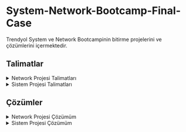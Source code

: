 # System-Network-Bootcamp-Final-Case

Trendyol System ve Network Bootcampinin bitirme projelerini ve çözümlerini içermektedir.

## Talimatlar

<details> <summary>Network Projesi Talimatları </summary> 

# Network Projesi Talimatları
3X Tekstil firması kuruluyor! 3X Firmasının Merkezi İstanbul’da, Kocaeli ve Sakarya’da Satış ofisleri, Bolu’da
üretim atölyesi bulunuyor.

Ofislerdeki kullanılacak network cihazlarının envanteri aşağıdaki gibidir;

## Topoloji Oluşturulması

### Merkez Ofis
-----------

3X Firmasının Merkez Ofisinde 1 Adet omurga switch kullanılacak.
Bu omurga switchte;

● Internet erişimi için Vlan100, 172.34.100.0/30 subneti kullanılacak.\
● Intranet erişimi için Vlan101, 172.34.101.0/30 subneti kullanılacak.\
● Misafir erişimi için Vlan99, 172.34.99.0/24 subneti kullanılacak.\
● Sunucu erişimi için Vlan80, 172.34.80.0/24 subneti kullanılacak.\
● Kullanıcı erişimi için Vlan50, 172.34.50.0/24 subneti kullanılacak.\
● Yönetici erişimi için Vlan34, 172.34.34.0/24 subneti kullanılacak.

Bu omurga switch’e bağlı 2 adet kenar switch kullanılacak.\
Kenar switch’lerden bir tanesinde 1 Server 1 Yönetici Bilgisayarı kullanılacak\
Diğer kenar switch’te bir Misafir Bilgisayarı ve bir adet Kullanıcı Bilgisayarı kullanılacak.


Omurga switch aynı zamanda intranet erişimi için aynı lokasyondaki Merkez Ofis Router’a bağlı. \
Bağlı olduğu arayüz ip’si **172.34.101.2/30** olmalı.

Omurga switch internet erişimi için aynı lokasyondaki Merkez Ofis Firewall’a bağlı.\
Bağlı olduğu arayüz ip’si **172.34.100.2/30** olmalı.

Merkez Ofis Router’a\
1 Adet ISP Router bağlı.\
Bağlı olduğu arayüz ip’si **12.0.0.2/30** olmalı.\
Bolu Atölye Router bağlı.\
Bağlı olduğu arayüz ip’si **25.0.0.1/30** olmalı.

Merkez Ofis Firewall’a\
1 Adet Internet Router bağlı.\
Bağlı olduğu arayüz ip’si **212.111.34.46/30** olmalı.

Internet erişimi için firewall’a bağlı olan Internet Router’a bir adet sunucu bağlı.\
Bağlı olduğu arayüz ip’si **8.8.8.1/24** olmalı.\
Bu router’a bir adet sunucu bağlı.\
Bağlı olduğu arayüz ip’si **8.8.8.8/24** olmalı.


### Bolu Atölye
-----------

Bolu atölyede Router’da kullanıcı erişimi için **172.10.0.0/24** subneti kullanılacak.\
Bolu Router’a bağlı bir adet kullanıcı bilgisayarı kullanılacak.\
Bağlı olduğu arayüz ip’si **172.10.0.2/24** olmalı.

Bolu Router Intranet ve Internet erişimi için Merkez Ofis Router’a bağlı\
Bağlı olduğu arayüz ip’si **25.0.0.2/30** olmalı.

### Kocaeli Ofis
-----------

Kocaeli Ofiste 1 adet router, 1 adet switch ve 1 Adet Kullanıcı bilgisayarı kullanılacak.\
Kocaeli Ofiste kullanıcı erişimi için Vlan50 **172.41.0.0/24** subneti kullanılacak.

Kocaeli Router Intranet ve Internet erişimi için ISP Router bağlı.\
Bağlı olduğu arayüz ip’si **13.0.0.2/30** olmalı.\
Kocaeli Router Kocaeli Switch’e bağlı\
Kocaeli Switch’e bir adet kullanıcı bilgisayarı bağlı.\
Kullanıcı bilgisayarının ip’si **172.41.0.2/24** olmalı.

### Sakarya Ofis
--------------------

Sakarya Ofiste 1 adet router, 1 adet switch ve 1 adet kullanıcı bilgisayarı kullanılacak.\
Sakarya Ofiste kullanıcı erişimi için Vlan50 **172.54.0.0/24** subneti kullanılacak.

Sakarya Router Intranet ve Internet erişimi için ISP Router’a bağlı\
Bağlı olduğu arayüz ip’si **14.0.0.2/30** olmalı.\
Sakarya Switch’e bir adet kullanıcı bilgisayarı bağlı.\
Kullanıcı bilgisayarının ip’si **172.54.0.2/24** olmalı

## Erişim Kuralları

### Merkez Ofis
------------------------

Merkez Ofis Omurgada;\
● Misafir Vlan’dan yalnızca Internet erişimi olmalı. Omurgada ACL yazılarak bu erişim sınırlandırılmalı.\
● Kullanıcı Vlan’dan her yere erişim olmalı.\
● Sunucu Vlan’dan her yere erişim olmalı.\
● Yönetici Vlan’dan her yere erişim olmalı.\
● Merkez Ofis Omurgada Internete doğru default route olmalı.\
● Merkez Ofis Omurgadan Intranet bölgesindeki Subnetlere default route olmalı.

Merkez Ofis Router - Bolu Router Arasında statik route olmalı.\
Merkez Ofis Router - ISP Router Arasında BGP yapılandırılmalı. Merkez Ofis Router’da statik routelar BGP içerisine redistribute edilmeli.

Merkez Ofis Firewall’da\
Default route Internet Router’a doğru yazılacak.\
3X Firmasının Local networklerin routeları Merkez Ofis Omurgaya doğru yazılacak\
Internet erişim trafiği Internet Router’a doğru NAT’lanacak.\
Internet Router\
3X Firmasının Local networklerin routeları Merkez Ofis Firewall’a doğru yazılacak

### Bolu Ofis
---------------
Bolu Ofis Router’da Merkez Ofis Router’a doğru default route olmalı.

### Kocaeli Ofis
--------------------
Kocaeli Ofis Router - ISP Router arasında OSPF yapılandırılmalı.\
Local networkler anons edilmeli.\
ISP Router’a doğru default route yazılmalı.

### Sakarya Ofis
-------------------
Kocaeli Ofis Router - ISP Router arasında single area OSPF yapılandırılmalı.\
Local networkler anons edilmeli.\
ISP Router’a doğru default route yazılmalı.

## Erişim Testleri

Merkez Ofis Kullanıcı Bilgisayarının Misafir Kullanıcı Bilgisayarı hariç tüm ip’lere ping erişimi olmalı\
Merkez Ofis Misafir Bilgisayarının Yalnızca 8.8.8 ip’sine ping erişimi olmalı diğer Bilgisayar ve Sunuculara
erişimi olmamalı

</details>

<details> <summary>Sistem Projesi Talimatları </summary> 
  
  # Sistem Projesi Talimatları
  
  1. Bir domain yapısı kurulmalı. (Domain Controller kurulacak)
  
  2. Domain Controller üzerinde Active Directory, File Server rolleri kurulmalı (tüm roller Domain Controller üzerinde kurulabilir, kaynağı olanlar Additional Domain Controller kurarak dağıtabilir rolleri)
  
  3. Active Directory üzerinde;\
     İstanbul, Ankara, İzmir olmak üzere üç farklı ilde konumlanacak şekilde; her bölgede satış, pazarlama ve IK departmanları olmalı.\
     İstanbul lokasyonunda bunlara ek IT, yönetim ve muhasebe olmalı.    
  
  4. Her ilde satış departmanında 100’er user olmalı.
  
  5. Her ilde diğer tüm departmanlarda 5’er kişi olmalı.
  
  6. Kullanıcı isimleri rastgele oluşturulmalı.
  
  7. File Server’da kullanılacak olan ek disk alanı toplamda 10 GB olacak şekilde RAID0 yapısında olmalı.Share edilecek ilgili klasörler RAID0 disk alanında bulunmalı.
  
  8. File Server’da her departmanın ortak klasörü ve ayrıca herkesin erişebildiği public bir klasör olmalı.\
    Her departman userları kendi klasöründe read & write yetkisi olmalı.\
    IT departmanındaki userlar tüm klasörlerde yetkili olmalı.
  
  9. File Server için oluşturulan disk Operating System katmanında yedekliliği sağlanmalı, tüm lokasyonlar ve departmanlar için yetkilendirmeleri yapılmalı.\
    Sadece IT departmanı “.exe” ve “.rar” dosyaları kopyalayabilmeli,\
    IK sadece ofis dosyaları kopyalayabilir,\
    Muhasebe departmanı müzik, video gibi dosyaları ekleyebilir,\
    Hiçbir departman “.exe” dosyalarını çalıştıramamalı.
  
  10. Active Directory’de “telnet client” kurulumu yapılarak , client pc’lerden birine 3389 (RDP) portuna telnet bağlantısı kurulmalı.
  
  </details>
  

## Çözümler

<details> <summary>Network Projesi Çözümüm </summary> 
  
  # Network Projesi Çözümüm
  
  ## Topoloji
	
   ![topology](https://user-images.githubusercontent.com/49712212/144723468-5b90c499-1aa0-40a2-b39c-ce220f462c2b.jpeg)

  
  [Network_topology.zip](https://github.com/Kubison/System-Network-Bootcamp-Final-Case/files/7654451/network.zip)

  
  
  ## Configler
  
  <details> <summary> Anaomurga Switch </summary>
      
      Building configuration...
      Current configuration : 2617 bytes
      !
      version 12.2(37)SE1
      no service timestamps log datetime msec
      no service timestamps debug datetime msec
      no service password-encryption
      !
      hostname Switch
      !
      !
      !
      !
      !
      !
      ip routing
      !
      !
      !
      !
      !
      !
      !
      !
      !
      !
      !
      !
      !
      !
      !
      spanning-tree mode pvst
      !
      !
      !
      !
      !
      !
      interface FastEthernet0/1
       switchport trunk allowed vlan 34,80
      !
      interface FastEthernet0/2
       switchport trunk allowed vlan 50,99
      !
      interface FastEthernet0/3
       no switchport
       ip address 172.34.100.1 255.255.255.252
       duplex auto
       speed auto
      !
      interface FastEthernet0/4
       no switchport
       ip address 172.34.101.1 255.255.255.252
       duplex auto
       speed auto
      !
      interface FastEthernet0/5
      !
      interface FastEthernet0/6
      !
      interface FastEthernet0/7
      !
      interface FastEthernet0/8
      !
      interface FastEthernet0/9
      !
      interface FastEthernet0/10
      !
      interface FastEthernet0/11
      !
      interface FastEthernet0/12
      !
      interface FastEthernet0/13
      !
      interface FastEthernet0/14
      !
      interface FastEthernet0/15
      !
      interface FastEthernet0/16
      !
      interface FastEthernet0/17
      !
      interface FastEthernet0/18
      !
      interface FastEthernet0/19
      !
      interface FastEthernet0/20
      !
      interface FastEthernet0/21
      !
      interface FastEthernet0/22
      !
      interface FastEthernet0/23
      !
      interface FastEthernet0/24
      !
      interface GigabitEthernet0/1
      !
      interface GigabitEthernet0/2
      !
      interface Vlan1
       no ip address
       shutdown
      !
      interface Vlan34
       mac-address 00e0.f7c8.dc01
       ip address 172.34.34.1 255.255.255.0
      !
      interface Vlan50
       mac-address 00e0.f7c8.dc02
       ip address 172.34.50.1 255.255.255.0
       ip access-group 102 in
      !
      interface Vlan80
       mac-address 00e0.f7c8.dc03
       ip address 172.34.80.1 255.255.255.0
      !
      interface Vlan99
       mac-address 00e0.f7c8.dc04
       ip address 172.34.99.1 255.255.255.0
       ip access-group 101 in
      !
      ip classless
      ip route 172.10.0.0 255.255.255.0 172.34.101.2 
      ip route 172.41.0.0 255.255.255.0 172.34.101.2 
      ip route 172.54.0.0 255.255.255.0 172.34.101.2 
      ip route 0.0.0.0 0.0.0.0 172.34.100.2 
      !
      ip flow-export version 9
      !
      !
      access-list 101 deny ip 172.34.99.0 0.0.0.255 172.34.34.0 0.0.0.255
      access-list 101 deny ip 172.34.99.0 0.0.0.255 172.34.80.0 0.0.0.255
      access-list 101 deny ip 172.34.99.0 0.0.0.255 172.34.50.0 0.0.0.255
      access-list 101 deny ip 172.34.99.0 0.0.0.255 172.34.101.0 0.0.0.3
      access-list 101 deny ip 172.34.99.0 0.0.0.255 172.41.0.0 0.0.0.255
      access-list 101 deny ip 172.34.99.0 0.0.0.255 172.54.0.0 0.0.0.255
      access-list 101 deny ip 172.34.99.0 0.0.0.255 172.10.0.0 0.0.0.255
      access-list 101 permit ip 172.34.99.0 0.0.0.255 any
      access-list 102 deny icmp 172.34.50.0 0.0.0.255 172.34.99.0 0.0.0.255
      access-list 102 permit icmp 172.34.50.0 0.0.0.255 any
      !
      no cdp run
      !
      !
      !
      !
      !
      !
      line con 0
      !
      line aux 0
      !
      line vty 0 4
       login
      !
      !
      !
      !
      end
    
  </details>
  
  <details> <summary> Merkez Router </summary>
      
      Building configuration...
      Current configuration : 1588 bytes
      !
      version 15.1
      no service timestamps log datetime msec
      no service timestamps debug datetime msec
      no service password-encryption
      !
      hostname Router
      !
      !
      !
      !
      !
      !
      !
      !
      no ip cef
      no ipv6 cef
      !
      !
      !
      !
      license udi pid CISCO2811/K9 sn FTX1017KH2G-
      !
      !
      !
      !
      !
      !
      !
      !
      !
      !
      !
      spanning-tree mode pvst
      !
      !
      !
      !
      !
      !
      interface FastEthernet0/0
       ip address 172.34.101.2 255.255.255.252
       duplex auto
       speed auto
      !
      interface FastEthernet0/1
       no ip address
       duplex auto
       speed auto
       shutdown
      !
      interface Serial0/0/0
       ip address 12.0.0.2 255.255.255.252
       clock rate 2000000
      !
      interface Serial0/0/1
       ip address 25.0.0.1 255.255.255.252
       clock rate 2000000
      !
      interface Vlan1
       no ip address
       shutdown
      !
      router bgp 100
       bgp log-neighbor-changes
       no synchronization
       neighbor 12.0.0.1 remote-as 200
       network 172.34.34.0 mask 255.255.255.0
       network 172.34.80.0 mask 255.255.255.0
       network 172.34.50.0 mask 255.255.255.0
       network 172.34.99.0 mask 255.255.255.0
       network 172.34.101.0 mask 255.255.255.252
       network 12.0.0.0 mask 255.255.255.252
       network 25.0.0.0 mask 255.255.255.252
       network 172.10.0.0 mask 255.255.255.0
       network 172.34.100.0 mask 255.255.255.252
      !
      ip classless
      ip route 172.10.0.0 255.255.255.0 25.0.0.2 
      ip route 172.34.34.0 255.255.255.0 172.34.101.1 
      ip route 172.34.80.0 255.255.255.0 172.34.101.1 
      ip route 172.34.50.0 255.255.255.0 172.34.101.1 
      ip route 172.34.99.0 255.255.255.0 172.34.101.1 
      ip route 172.34.100.0 255.255.255.252 172.34.101.1 
      ip route 0.0.0.0 0.0.0.0 172.34.101.1 
      !
      ip flow-export version 9
      !
      !
      !
      no cdp run
      !
      !
      !
      !
      !
      !
      line con 0
      !
      line aux 0
      !
      line vty 0 4
       login
      !
      !
      !
      end
  
  </details>
  
  <details> <summary> ISP Router </summary>
      
      Building configuration...
      Current configuration : 1358 bytes
      !
      version 15.1
      no service timestamps log datetime msec
      no service timestamps debug datetime msec
      no service password-encryption
      !
      hostname Router
      !
      !
      !
      !
      !
      !
      !
      !
      no ip cef
      no ipv6 cef
      !
      !
      !
      !
      license udi pid CISCO2811/K9 sn FTX1017ZGT4-
      !
      !
      !
      !
      !
      !
      !
      !
      !
      !
      !
      spanning-tree mode pvst
      !
      !
      !
      !
      !
      !
      interface FastEthernet0/0
       no ip address
       duplex auto
       speed auto
       shutdown
      !
      interface FastEthernet0/1
       no ip address
       duplex auto
       speed auto
       shutdown
      !
      interface Serial0/0/0
       ip address 12.0.0.1 255.255.255.252
      !
      interface Serial0/0/1
       ip address 13.0.0.1 255.255.255.252
       clock rate 2000000
      !
      interface Serial0/2/0
       ip address 14.0.0.1 255.255.255.252
      !
      interface Serial0/2/1
       no ip address
       clock rate 2000000
       shutdown
      !
      interface Vlan1
       no ip address
       shutdown
      !
      router ospf 1
       log-adjacency-changes
       network 13.0.0.0 0.0.0.3 area 0
       network 12.0.0.0 0.0.0.3 area 0
       network 14.0.0.0 0.0.0.255 area 0
      !
      router bgp 200
       bgp log-neighbor-changes
       no synchronization
       neighbor 12.0.0.2 remote-as 100
       network 12.0.0.0 mask 255.255.255.252
       network 13.0.0.0 mask 255.255.255.252
       network 14.0.0.0 mask 255.255.255.252
       network 172.41.0.0 mask 255.255.255.0
       network 172.54.0.0 mask 255.255.255.0
      !
      ip classless
      ip route 0.0.0.0 0.0.0.0 12.0.0.2 
      !
      ip flow-export version 9
      !
      !
      !
      no cdp run
      !
      !
      !
      !
      !
      !
      line con 0
      !
      line aux 0
      !
      line vty 0 4
       login
      !
      !
      !
      end
  
  </details>
  
  <details> <summary> Kocaeli Router </summary>
    
    Building configuration...
    Current configuration : 893 bytes
    !
    version 15.1
    no service timestamps log datetime msec
    no service timestamps debug datetime msec
    no service password-encryption
    !
    hostname Router
    !
    !
    !
    !
    !
    !
    !
    !
    no ip cef
    no ipv6 cef
    !
    !
    !
    !
    license udi pid CISCO2811/K9 sn FTX101797J4-
    !
    !
    !
    !
    !
    !
    !
    !
    !
    !
    !
    spanning-tree mode pvst
    !
    !
    !
    !
    !
    !
    interface FastEthernet0/0
     ip address 172.41.0.1 255.255.255.0
     duplex auto
     speed auto
    !
    interface FastEthernet0/1
     no ip address
     duplex auto
     speed auto
     shutdown
    !
    interface Serial0/0/0
     ip address 13.0.0.2 255.255.255.252
    !
    interface Serial0/0/1
     no ip address
     clock rate 2000000
     shutdown
    !
    interface Vlan1
     no ip address
     shutdown
    !
    router ospf 1
     log-adjacency-changes
     network 172.41.0.0 0.0.0.255 area 0
     network 13.0.0.0 0.0.0.3 area 0
    !
    ip classless
    ip route 0.0.0.0 0.0.0.0 13.0.0.1 
    !
    ip flow-export version 9
    !
    !
    !
    !
    !
    !
    !
    !
    line con 0
    !
    line aux 0
    !
    line vty 0 4
     login
    !
    !
    !
    end
  
  </details>
  
  <details> <summary> Sakarya Router </summary>
      
      Building configuration...
      Current configuration : 926 bytes
      !
      version 15.1
      no service timestamps log datetime msec
      no service timestamps debug datetime msec
      no service password-encryption
      !
      hostname Router
      !
      !
      !
      !
      !
      !
      !
      !
      no ip cef
      no ipv6 cef
      !
      !
      !
      !
      license udi pid CISCO2811/K9 sn FTX1017KDTA-
      !
      !
      !
      !
      !
      !
      !
      !
      !
      !
      !
      spanning-tree mode pvst
      !
      !
      !
      !
      !
      !
      interface FastEthernet0/0
       ip address 172.54.0.1 255.255.255.0
       duplex auto
       speed auto
      !
      interface FastEthernet0/1
       no ip address
       duplex auto
       speed auto
       shutdown
      !
      interface Serial0/0/0
       ip address 14.0.0.2 255.255.255.252
       clock rate 2000000
      !
      interface Serial0/0/1
       no ip address
       clock rate 2000000
       shutdown
      !
      interface Vlan1
       no ip address
       shutdown
      !
      router ospf 1
       log-adjacency-changes
       network 172.54.0.0 0.0.0.255 area 0
       network 14.0.0.0 0.0.0.3 area 0
      !
      ip classless
      ip route 0.0.0.0 0.0.0.0 14.0.0.1 
      !
      ip flow-export version 9
      !
      !
      !
      no cdp run
      !
      !
      !
      !
      !
      !
      line con 0
      !
      line aux 0
      !
      line vty 0 4
       login
      !
      !
      !
      end
    
  </details>
  
  <details> <summary> Bolu Atölye Router </summary>
      
      Building configuration...
      Current configuration : 797 bytes
      !
      version 15.1
      no service timestamps log datetime msec
      no service timestamps debug datetime msec
      no service password-encryption
      !
      hostname Router
      !
      !
      !
      !
      !
      !
      !
      !
      no ip cef
      no ipv6 cef
      !
      !
      !
      !
      license udi pid CISCO2811/K9 sn FTX10179Y35-
      !
      !
      !
      !
      !
      !
      !
      !
      !
      !
      !
      spanning-tree mode pvst
      !
      !
      !
      !
      !
      !
      interface FastEthernet0/0
       ip address 172.10.0.2 255.255.255.0
       duplex auto
       speed auto
      !
      interface FastEthernet0/1
       no ip address
       duplex auto
       speed auto
       shutdown
      !
      interface Serial0/0/0
       ip address 25.0.0.2 255.255.255.252
      !
      interface Serial0/0/1
       no ip address
       clock rate 2000000
       shutdown
      !
      interface Vlan1
       no ip address
       shutdown
      !
      ip classless
      ip route 0.0.0.0 0.0.0.0 25.0.0.1 
      !
      ip flow-export version 9
      !
      !
      !
      no cdp run
      !
      !
      !
      !
      !
      !
      line con 0
      !
      line aux 0
      !
      line vty 0 4
       login
      !
      !
      !
      end
    
  </details>
  
  <details> <summary> Merkez Ofis Firewall </summary>
      
      ASA Version 8.4(2)
      !
      hostname ciscoasa
      names
      !
      interface Ethernet0/0
      !
      interface Ethernet0/1
       switchport access vlan 2
      !
      interface Ethernet0/2
      !
      interface Ethernet0/3
      !
      interface Ethernet0/4
      !
      interface Ethernet0/5
      !
      interface Ethernet0/6
      !
      interface Ethernet0/7
      !
      interface Vlan1
       nameif inside
       security-level 100
       ip address 172.34.100.2 255.0.0.0
      !
      interface Vlan2
       nameif outside
       security-level 0
       ip address 212.111.34.46 255.255.255.252
      !
      object network inside-network
       subnet 172.0.0.0 255.0.0.0
      !
      route outside 0.0.0.0 0.0.0.0 212.111.34.45 1
      route inside 172.34.34.0 255.255.255.0 172.34.100.1 1
      route inside 172.34.80.0 255.255.255.0 172.34.100.1 1
      route inside 172.34.50.0 255.255.255.0 172.34.100.1 1
      route inside 172.34.99.0 255.255.255.0 172.34.100.1 1
      route inside 172.41.0.0 255.255.255.0 172.34.100.1 1
      route inside 172.54.0.0 255.255.255.0 172.34.100.1 1
      route inside 172.10.0.0 255.255.255.0 172.34.100.1 1
      !
      !
      !
      object network inside-network
       nat (inside,outside) dynamic interface
      !
      !
      !
      class-map TUM-TRAFIK
       match default-inspection-traffic
      !
      policy-map 3X
       class TUM-TRAFIK
        inspect icmp 
      !
      service-policy 3X global
      !
      telnet timeout 5
      ssh timeout 5
      !
      dhcpd auto_config outside
      !
      !
      !
      !
      !
      !
    
  </details>
    
      

</details>

 <details> <summary>Sistem Projesi Çözümüm </summary>
  
  ## Sistem Projesi Çözümüm
  
  Önceki Sistem ödevleri için Vmware Tools kurup ardından sysprep yapıp hazırladığım Windows 2019 sanal makinesinden DC-1 klonumu oluşturmaya başlıyorum.
    
  ![Resim 1](https://user-images.githubusercontent.com/49712212/144721267-ea40a307-906e-4b08-9eeb-b772864069e8.png)
  
  Clone sihirbazı bana makinenin hangi durumunu klonlamak istediğimi soruyor. Makinem sysprep yapılıp kapandığı için o anki durumunu klonlamak istediğimi belirtiyorum.
  
  ![Resim 2](https://user-images.githubusercontent.com/49712212/144721349-e8a7d49a-6797-40d9-ba9a-744a09b4e077.png)
  
  Kişisel bilgisayarımdaki SSD üzerinde çok fazla alana sahip olmadığımdan Linked Clone seçiyorum. Böylece clone yapılan makinenin vm dosyaları kullanılıyor ve fazladan disk kaynağı kullanılmıyor (Eğer full clone seçilirse dosyalar birebir kopyalanır).
    
  ![Resim 3](https://user-images.githubusercontent.com/49712212/144721417-def56b1f-24ff-4c2e-8e91-a75f8b51e255.png)
  
  Sanal makinenin ismini belirleyip, klasörünü oluşturuyorum.  
  
  ![Resim 4](https://user-images.githubusercontent.com/49712212/144721433-14acf499-9781-47a5-ad35-2aaa391d4e72.png)
  
  Makineyi çalıştırmamın ardından kurulum ekranları karşıma geliyor. Klavye seçimi, uygulama dil ayarları, lisans sözleşmesinin kabul edilmesi, parolanın oluşturulmasının ardından DC-1 sanal makinem kullanılabilir hale geliyor.  

  ![Resim 5](https://user-images.githubusercontent.com/49712212/144721471-083204fb-164a-4780-a276-a51ebf8b5eb9.png)

  ![Resim 6](https://user-images.githubusercontent.com/49712212/144721475-0c165a44-14d3-401f-9cda-4b4a3cc39302.png)

  ![Resim 7](https://user-images.githubusercontent.com/49712212/144721481-8f7dbea2-b00f-4f0e-8ddb-fd2faa91749f.png)

  ![Resim 8](https://user-images.githubusercontent.com/49712212/144721483-1e8e08b1-5c77-46d3-83df-f6b2ced5478b.png)

  Server Manager panelinden DC-1 makinemin adını değiştiriyorum.
  
  ![Resim 9](https://user-images.githubusercontent.com/49712212/144721520-ee4eb664-6d48-454e-a70d-bbfacb60ae16.png)
  
  Remote Desktop servisini açıyorum. 
  
  ![Resim 10](https://user-images.githubusercontent.com/49712212/144721532-5468bf96-d728-4350-b5c2-01e1b0eed7dd.png)
  
  Statik bir ip veriyorum. Bu sunucu aynı zamanda dns görevi de göreceğinden dns sunucuya da kendi ipsini yazıyorum.
  
  ![Resim 11](https://user-images.githubusercontent.com/49712212/144721552-e2e70cdf-d01b-4973-90a9-c0fcc636031d.png)
  
  Ipv6'yı kapatıyorum.
  
  ![Resim 12](https://user-images.githubusercontent.com/49712212/144721566-6e5f85a3-913a-494d-b8dc-08d12bbb6d77.png)
  
  IE enchanced Security'i kapatıyorum.  
  
  ![Resim 13](https://user-images.githubusercontent.com/49712212/144721585-5be14e66-f119-45d7-b4a0-2e43aba8cf79.png)
  
  Eğitmenimizin aksine Firewall'ı kapatmıyorum. Gerek duyulduğunda GPO ile firewall üzerine istenilen kural yazılabilir. Ardından Sanal makinenin isminin değişmesi için sunucuyu restart ediyorum. Ayarların başarılı olduğunu görüyorum.
  
  ![Resim 14](https://user-images.githubusercontent.com/49712212/144721610-fc4a60d0-af27-4619-af7e-a5140c5d2c4e.png)
  
  Dashboard üzerinden Add roles and features seçeneğine tıklıyorum.
  
  ![Resim 15](https://user-images.githubusercontent.com/49712212/144721623-1ae21d24-debc-4dd3-8b57-10524285e356.png)
  
  Rol bazlı bir yükleme yapacağımdan onu seçiyorum.
  
  ![Resim 16](https://user-images.githubusercontent.com/49712212/144721646-2ff65112-61d1-439d-b916-7fbc49758d1e.png)
  
  Mevcut sunucumu seçiyorum.
  
  ![Resim 17](https://user-images.githubusercontent.com/49712212/144721696-b8c6d3f3-8c4b-4e5d-ac45-5f2dc9a46f1f.png)
  
  Ad Ds rolünü seçiyorum. Bana bu rol için gerekli featureları sıralıyor, yüklemesine izin verip ilerliyorum.  
  
  ![Resim 18](https://user-images.githubusercontent.com/49712212/144721727-c80e791f-6892-454c-9cf9-16ea8b0c75d8.png)
  
  Gerekli featurelar zaten seçildiğinden bir şey seçmeden ilerliyorum.  
  
  ![Resim 19](https://user-images.githubusercontent.com/49712212/144721761-d0b68cb5-b47c-42aa-9b78-7855f8788956.png)
  
  Ad Ds rolü hakkında bilgi veren bir ekranla karşılaşıyorum. Dns rolünün eğer networkte yoksa bu makineye kurulması gerektiğinden bahsediyor.
  
  ![Resim 20](https://user-images.githubusercontent.com/49712212/144721782-19f46860-549b-49cd-940f-fb0b3ced1051.png)
  
  Son bir onay istiyor, kurulumu onaylıyorum.  
  
  ![Resim 21](https://user-images.githubusercontent.com/49712212/144721793-05d50785-a722-4f35-b057-69a4af4ce47c.png)
  
  Kurulumun ardından konfigürasyona başlıyorum. Yeni bir domain oluşturacağımdan "Add a new forest" seçeneğini seçiyorum. Domain ismini belirtiyorum.
  
  ![Resim 22](https://user-images.githubusercontent.com/49712212/144721808-318fc670-782b-4deb-b4fe-e078af84b5eb.png)
  
  Domain yapımda 2016 dışında DC kullanmayacağımdan forest ve domain funtional seviyelerini 2016 seçiyorum. Dns Server rolunu eklemesine izin veriyorum. Olası bir kurtarma anında kullanılacak DSRM parolamı oluşturuyorum.
  
  ![Resim 23](https://user-images.githubusercontent.com/49712212/144721838-8cd2216d-0105-4985-b9dc-57f36c6c08b2.png)
  
  Kurulu bir Dns yapısı olmadığından -yeni kurduğumdan- Dns Delegation yapmamıza izin vermiyor. İlerliyorum.  
  
  ![Resim 24](https://user-images.githubusercontent.com/49712212/144721883-395aec2c-80fe-4e06-a99d-35cdd574538e.png)
  
  Netbios ismimizi Trendyol olarak oluşturuyor. Değiştirmiyorum.  
  
  ![Resim 25](https://user-images.githubusercontent.com/49712212/144721909-01277912-fb97-4dbe-b10b-20e04cf34ffa.png)
  
  Active Directory yapısının kullanacağı klasörlerin pathlerini belirtiyor. Değiştirmiyorum.
  
  ![Resim 26](https://user-images.githubusercontent.com/49712212/144721932-51055915-59e7-45a8-bc19-b271bb88aab4.png)
  
  Özet şeklinde kurulum ayarlarını bana sunuyor. İlerliyorum.  
  
  ![Resim 27](https://user-images.githubusercontent.com/49712212/144721963-a45d0f88-74ae-4024-9872-577caafcddf7.png)
  
  Tüm gereksinimleri sağladığını söyleyen bir uyarıyla karşılaşıyorum. Kurulumu başlatıyorum.  
  
  ![Resim 28](https://user-images.githubusercontent.com/49712212/144721984-b78167f4-90c3-47c3-8b14-747b0c57b40d.png)
  
  Restartın ardından domain yapısına dahil olmuş şekilde sunucu açılıyor.
  
  ![Resim 29](https://user-images.githubusercontent.com/49712212/144722001-eef95861-df98-4fd1-ae06-3031abb21f17.png)
  
  Domain rolu kurulduktan sonra File Server rolü kurulumuna geçtim. File Server rolu kurulu olduğundan Resource Manager featureını seçip yüklüyorum.
  
  ![Resim 30](https://user-images.githubusercontent.com/49712212/144722034-4e713926-6c31-470e-ac2e-c43beb54373f.png)
  
  Sonrasında domain yapısında oluşturulacak Ou sayıca az olduğundan Gui üzerinden oluşturuyorum.  
  
  ![Resim 31](https://user-images.githubusercontent.com/49712212/144722055-37a2b31f-c22f-4727-9cb5-634c4d8bcd2d.png)

  Kullanıcıların oluşturulması için kullanıcı özelliklerinin yazdığı csv'ye ve powershell scriptlerine ihtiyacım olduğunu farkettim. Python ile rastgele türkçe isimler, parola oluşturan bir script yazdım. Sonrasında da scriptle oluşturduğum csv’yi Powershell scripti ile okuyup kullanıcıları oluşturdum.

```python
import trnames
import random 
import string


def generate_random_password():
	letters = string.ascii_letters + string.digits
	result_str = ''.join(random.choice(letters) for i in range (12))
	return result_str+'!Qa1'


file = open("users.csv","w")
file.write("firstname,lastname,username,password,email,ou\n")

def create_user(ou,number_of_employee,file):

	for i in range(number_of_employee):
		first_name = trnames.get_first_name()
		last_name = trnames.get_last_name()
		file.write(first_name)
		file.write(",")
		file.write(last_name)
		file.write(",")
		file.write((first_name+"."+last_name).lower())
		file.write(",")
		file.write(generate_random_password())
		file.write(",")
		file.write((first_name+"."+last_name+"@trendyol.com.tr").lower())
		file.write(",")
		file.write("\""+ou+"\"")
		file.write("\n")
	

## Ankara
create_user("OU=IK,OU=Ankara,OU=Trendyol,DC=trendyol,DC=local",5,file)
create_user("OU=Pazarlama,OU=Ankara,OU=Trendyol,DC=trendyol,DC=local",5,file)
create_user("OU=Satis,OU=Ankara,OU=Trendyol,DC=trendyol,DC=local",100,file)
## İzmir
create_user("OU=IK,OU=Izmir,OU=Trendyol,DC=trendyol,DC=local",5,file)
create_user("OU=Pazarlama,OU=Izmir,OU=Trendyol,DC=trendyol,DC=local",5,file)
create_user("OU=Satis,OU=Izmir,OU=Trendyol,DC=trendyol,DC=local",100,file)
## İstanbul
create_user("OU=IK,OU=Istanbul,OU=Trendyol,DC=trendyol,DC=local",5,file)
create_user("OU=Pazarlama,OU=Istanbul,OU=Trendyol,DC=trendyol,DC=local",5,file)
create_user("OU=Satis,OU=Istanbul,OU=Trendyol,DC=trendyol,DC=local",100,file)
create_user("OU=IT,OU=Istanbul,OU=Trendyol,DC=trendyol,DC=local",5,file)
create_user("OU=Muhasebe,OU=Istanbul,OU=Trendyol,DC=trendyol,DC=local",5,file)
create_user("OU=Yonetim,OU=Istanbul,OU=Trendyol,DC=trendyol,DC=local",5,file)


file.close()
  
```
Örnek csv dosyası
  
      firstname,lastname,username,password,email,ou
      Pelin,Oren,pelin.oren,TagYMfJO7lBu!Qa1,pelin.oren@trendyol.com.tr,"OU=IK,OU=Ankara,OU=Trendyol,DC=trendyol,DC=local"
      Fatma,Ceri,fatma.ceri,m2mUcTT9JsOP!Qa1,fatma.ceri@trendyol.com.tr,"OU=IK,OU=Ankara,OU=Trendyol,DC=trendyol,DC=local"
      Emre,Kocaaslan,emre.kocaaslan,Kgxp8mwNTm7H!Qa1,emre.kocaaslan@trendyol.com.tr,"OU=IK,OU=Ankara,OU=Trendyol,DC=trendyol,DC=local"
      Fatma,Kuzey,fatma.kuzey,cGn80c8q3nLN!Qa1,fatma.kuzey@trendyol.com.tr,"OU=IK,OU=Ankara,OU=Trendyol,DC=trendyol,DC=local"
      Gulsen,Kurak,gulsen.kurak,6yKoexkF3bSw!Qa1,gulsen.kurak@trendyol.com.tr,"OU=IK,OU=Ankara,OU=Trendyol,DC=trendyol,DC=local"
      Halil,Elik,halil.elik,Iuf7Ut0Ecdc9!Qa1,halil.elik@trendyol.com.tr,"OU=Pazarlama,OU=Ankara,OU=Trendyol,DC=trendyol,DC=local"
      Zeynep,Yasar,zeynep.yasar,SvG3NLXxxTlR!Qa1,zeynep.yasar@trendyol.com.tr,"OU=Pazarlama,OU=Ankara,OU=Trendyol,DC=trendyol,DC=local"
      Yasemin,Kirmizi,yasemin.kirmizi,qm9Y7UZ7Ouw3!Qa1,yasemin.kirmizi@trendyol.com.tr,"OU=Pazarlama,OU=Ankara,OU=Trendyol,DC=trendyol,DC=local"
      Bekir,Guven,bekir.guven,LCWFNBYODeQs!Qa1,bekir.guven@trendyol.com.tr,"OU=Pazarlama,OU=Ankara,OU=Trendyol,DC=trendyol,DC=local"
      Serife,Ezeroglu,serife.ezeroglu,5sFCMos2Kgfi!Qa1,serife.ezeroglu@trendyol.com.tr,"OU=Pazarlama,OU=Ankara,OU=Trendyol,DC=trendyol,DC=local"
      Salih,Karadeniz,salih.karadeniz,tboXDJRLg2BU!Qa1,salih.karadeniz@trendyol.com.tr,"OU=Satis,OU=Ankara,OU=Trendyol,DC=trendyol,DC=local"
      Nergiz,Gungor,nergiz.gungor,AUIPRSUqhp2q!Qa1,nergiz.gungor@trendyol.com.tr,"OU=Satis,OU=Ankara,OU=Trendyol,DC=trendyol,DC=local"
      Serap,Yel,serap.yel,O5IvT6z9Rbel!Qa1,serap.yel@trendyol.com.tr,"OU=Satis,OU=Ankara,OU=Trendyol,DC=trendyol,DC=local"

  
```powershell
  
  #Csv'den dosyayı al
$Users = Import-csv C:\users.csv

foreach ($User in $Users)
{
	#Her satırda kullanıcı bilgisini al
		
	$Username = $User.username
	$Password = $User.password
	$Firstname = $User.firstname
	$Lastname = $User.lastname
	$OU = $User.ou 
  $email=$User.email
	
	#kullanıcıyı oluştur
	New-ADUser `
	-SamAccountName $Username `
	-UserPrincipalName "$Username@trendyol.local" `
	-Name "$Firstname $Lastname" `
	-GivenName $Firstname `
	-Surname $Lastname `
	-Enabled $True `
	-DisplayName "$Lastname, $Firstname" `
	-Path $OU `
	-EmailAddress $email `
	-AccountPassword (convertto-securestring $Password -AsPlainText -Force) -ChangePasswordAtLogon $True
            
	
}

```

  ![Resim 35](https://user-images.githubusercontent.com/49712212/144722317-0e5eb183-ce9d-4e90-8186-ccb1c94e9461.png)

  Ardından 5gb-5gb olacak şekilde iki disk ekledim.
  
  ![Resim 36](https://user-images.githubusercontent.com/49712212/144722348-dab00e01-3dce-4128-a89f-2816e517f1df.png)
  
  Disk Management kısmına gittim, iki diski initalize ettim. Ardından Raid 0 için New Striped Volume seçeneğini seçtim.
  
  ![Resim 37](https://user-images.githubusercontent.com/49712212/144722363-c8169f6e-8d3b-4e5b-b1a2-0240452f2352.png)
  
  Eklediğim iki diski de seçtim.
  
  ![Resim 38](https://user-images.githubusercontent.com/49712212/144722370-74934bce-bd17-458c-a897-a1857780d3f2.png)
  
  Kontrolun ardından Raid 0 olarak diskin eklendiğini gördüm. 
  
  ![Resim 39](https://user-images.githubusercontent.com/49712212/144722380-495063b8-4f1b-4703-aea1-645f14a59bcb.png)
  
  Security Groupların oluşturulması ve ilgili OU'daki kullanıcıların eklenmesi için Powershell scriptleri kullandım.

```powershell

$group_il = 'Istanbul','Izmir','Ankara'
$group_departman = 'Satis','Pazarlama','IK'
$group_merkez = 'Yonetim','Muhasebe','IT','Satis','Pazarlama','Ik'

foreach($il in $group_il)
{
    
 if ($il -eq 'Istanbul') {
    foreach($departman in $group_merkez){
        New-ADGroup ` ${il}_$departman -Path "OU=$departman,OU=$il,OU=Trendyol,DC=trendyol,dc=local" -GroupCategory Security -GroupScope Global -PassThru –Verbose `
        
        Get-ADUser ` -SearchBase "OU=$departman,OU=$il,OU=Trendyol,DC=trendyol,DC=local" -Filter * | ForEach-Object {Add-ADGroupMember ` -Identity ${il}_$departman -Members $_ ` } `
    }
}
else{
    foreach($departman in $group_departman){
        New-ADGroup ` ${il}_$departman -Path "OU=$departman,OU=$il,OU=Trendyol,DC=trendyol,dc=local" -GroupCategory Security -GroupScope Global -PassThru –Verbose `
        
        Get-ADUser ` -SearchBase "OU=$departman,OU=$il,OU=Trendyol,DC=trendyol,DC=local" -Filter * | ForEach-Object {Add-ADGroupMember ` -Identity ${il}_$departman -Members $_ ` } `
    }
}

}
```
  
  Klasörlerin paylaştırılması ve doğru yetkilendirmenin yapılması için Powershell scriptleri kullandım.
  
  
```powershell
  
$folder_il = 'Istanbul','Izmir','Ankara'
$folder_departman = 'Satis','Pazarlama','IK'
$folder_merkez = 'Yonetim','Muhasebe','IT','Satis','Pazarlama','IK'

New-Item   ` "E:\Public" -itemtype directory `

New-SMBShare ` -Name "Public" –Path "E:\Public" –FullAccess "TRENDYOL\Domain Admins" -ChangeAccess "TRENDYOL\Domain Users"   `

foreach($il in $folder_il)
{
    New-Item   ` "E:\$il" -itemtype directory `  


if ($il -eq 'Istanbul') {
    foreach($departman in $folder_merkez){

        New-Item   ` "E:\$il\$departman" -itemtype directory `     
      
        New-SMBShare ` -Name "${il}_$departman" –Path "E:\$il\$departman" –FullAccess "TRENDYOL\Domain Admins", "Trendyol\Istanbul_IT" -ChangeAccess "TRENDYOL\${il}_$departman"  -verbose  `     

        
        
    }
}
else{
    foreach($departman in $folder_departman){

        New-Item   ` "E:\$il\$departman" -itemtype directory `

        New-SMBShare ` -Name ${il}_$departman –Path "E:\$il\$departman" –FullAccess "TRENDYOL\Domain Admins", "TRENDYOL\Istanbul_IT" -ChangeAccess "TRENDYOL\${il}_$departman"   `     
        
    }
}

}

```
  Kontrolümün ardından problemsiz şekilde klasörlerin oluşturulup atamaların yapıldığını gördüm.
  
  ![Resim 42](https://user-images.githubusercontent.com/49712212/144722483-1667e1dd-5337-40dc-ac87-cba05edc200e.png)
  
  ![Resim 43](https://user-images.githubusercontent.com/49712212/144722496-56a1e72d-09df-4f16-8671-a70cc55ee102.png)
  
  Yedekliliğin sağlanması için bir bat dosyası oluşturup günlük çalışacak şekilde Task Scheduler'a ekledim.
  
  ![Resim 44](https://user-images.githubusercontent.com/49712212/144722517-44565e33-fe20-4e61-96f7-cd0d8149a64f.png)
  
  ![Resim 45](https://user-images.githubusercontent.com/49712212/144722528-a3c4fa6f-0ce8-4106-acbe-6bbdfbac2ba9.png)
  
  ![Resim 46](https://user-images.githubusercontent.com/49712212/144722534-9dd3084c-f773-4dbb-b2fb-1147260c1dbc.png)  

  ![Resim 47](https://user-images.githubusercontent.com/49712212/144722554-75560c6a-54b2-44b3-9115-503b6b925e6b.png)
  
  ![Resim 48](https://user-images.githubusercontent.com/49712212/144722567-a8cfbb4e-da5e-4308-a0af-254c07ec4bc9.png)  
  
  ![Resim 49](https://user-images.githubusercontent.com/49712212/144722580-1e5bbb4c-ae1b-45c2-9787-83d2775c83ff.png)

  Ekledikten sonra bir kere çalıştırıp dosyaların kopyalandığını doğruladım.
  
  ![Resim 50](https://user-images.githubusercontent.com/49712212/144722629-35d42b9f-077b-4ddf-98b7-8eaf42b24aa8.png)
  
  Resource Manager kısmına geçip yetkilendirmeleri yapmaya başladım. Öncelikle tüm dosya türlerini blokladım. Ardından istenildiği şekilde exceptionlar yazdım. 
  
  ![Resim 51](https://user-images.githubusercontent.com/49712212/144722659-86160bb8-e3d5-476a-97d2-1b2bd2836225.png)
  
  ![Resim 52](https://user-images.githubusercontent.com/49712212/144722672-2e2d6029-7221-4512-8133-9506ca6a5f59.png)
  
  Telnet Client kurulumu için Add Roles And Features kısmından gerekli feature'ı ekledim.
  
  ![Resim 53](https://user-images.githubusercontent.com/49712212/144722689-7388bbea-55dd-4f7e-9e63-72429be2f704.png)
  
  Telnet kurulduktan sonra elimdeki temiz vmden bir klon daha oluşturdum. Aynı gateway ve ip bloğundan statik ip verdim. Sonrasında Firewall üzerinden Rdp'ye izin verip servislerden de Rdp'yi enable ettim.  
  
  ![Resim 54](https://user-images.githubusercontent.com/49712212/144722715-4bc065d4-09cc-4078-89a6-2c9519d30206.png)  

  ![Resim 55](https://user-images.githubusercontent.com/49712212/144722721-8c1f1705-6180-4077-82ec-358d5c556462.png)
  
  ![Resim 56](https://user-images.githubusercontent.com/49712212/144722728-e91a7596-0670-46f0-acc0-66707e745ce2.png)
  
  ![Resim 57](https://user-images.githubusercontent.com/49712212/144722741-91b6df2a-6878-44a8-9c95-2936c0f71d9f.png)
  
  Sunucuma geçip telnet komutunu parametreleri ile çalıştırdım ve başarılı olduğunu gördüm.
  
  ![Resim 58](https://user-images.githubusercontent.com/49712212/144722755-fdd32770-9a34-4ab8-af25-aac8d90c32a6.png)
  
  ![Resim 59](https://user-images.githubusercontent.com/49712212/144722766-68a3ba35-f236-4289-a89c-f33f3e265b9a.png)



  
  </details>

